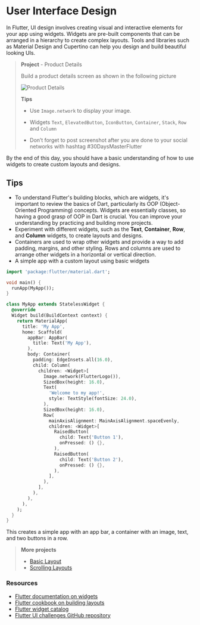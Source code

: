 # User Interface Design

In Flutter, UI design involves creating visual and interactive elements for your app using widgets. Widgets are pre-built components that can be arranged in a hierarchy to create complex layouts. Tools and libraries such as Material Design and Cupertino can help you design and build beautiful looking UIs.

> 
> **Project** - Product Details
> 
> Build a product details screen as shown in the following picture
>
> ![Product Details](https://github.com/lohanidamodar/flutter_ui_challenges/raw/master/screenshots/ecommerce_details3.png)
>
> **Tips**
> 
> - Use `Image.network` to display your image.
> 
> - Widgets `Text`, `ElevatedButton`, `IconButton`, `Container`, `Stack`, `Row` and `Column`
> 
> - Don’t forget to post screenshot after you are done to your social networks with hashtag #30DaysMasterFlutter
> 

By the end of this day, you should have a basic understanding of how to use widgets to create custom layouts and designs.

## Tips

- To understand Flutter's building blocks, which are widgets, it's important to review the basics of Dart, particularly its OOP (Object-Oriented Programming) concepts. Widgets are essentially classes, so having a good grasp of OOP in Dart is crucial. You can improve your understanding by practicing and building more projects.
- Experiment with different widgets, such as the **Text**, **Container**, **Row**, and **Column** widgets, to create layouts and designs.
- Containers are used to wrap other widgets and provide a way to add padding, margins, and other styling. Rows and columns are used to arrange other widgets in a horizontal or vertical direction.
- A simple app with a custom layout using basic widgets

```dart
import 'package:flutter/material.dart';

void main() {
  runApp(MyApp());
}

class MyApp extends StatelessWidget {
  @override
  Widget build(BuildContext context) {
    return MaterialApp(
      title: 'My App',
      home: Scaffold(
        appBar: AppBar(
          title: Text('My App'),
        ),
        body: Container(
          padding: EdgeInsets.all(16.0),
          child: Column(
            children: <Widget>[
              Image.network(FlutterLogo()),
              SizedBox(height: 16.0),
              Text(
                'Welcome to my app!',
                style: TextStyle(fontSize: 24.0),
              ),
              SizedBox(height: 16.0),
              Row(
                mainAxisAlignment: MainAxisAlignment.spaceEvenly,
                children: <Widget>[
                  RaisedButton(
                    child: Text('Button 1'),
                    onPressed: () {},
                  ),
                  RaisedButton(
                    child: Text('Button 2'),
                    onPressed: () {},
                  ),
                ],
              ),
            ],
          ),
        ),
      ),
    );
  }
}
```

This creates a simple app with an app bar, a container with an image, text, and two buttons in a row.

> **More projects**
>
> - [Basic Layout](https://masterflutter.appwriters.dev/ch05-flutter-basics/ls03-basic-layout)
> - [Scrolling Layouts](https://masterflutter.appwriters.dev/ch05-flutter-basics/ls04-scrolling-layout)

### Resources

- [Flutter documentation on widgets](https://flutter.dev/docs/development/ui/widgets)
- [Flutter cookbook on building layouts](https://flutter.dev/docs/cookbook/design)
- [Flutter widget catalog](https://flutter.dev/docs/development/ui/widgets/catalog)
- [Flutter UI challenges GitHub repository](https://github.com/lohanidamodar/flutter_ui_challenges)
